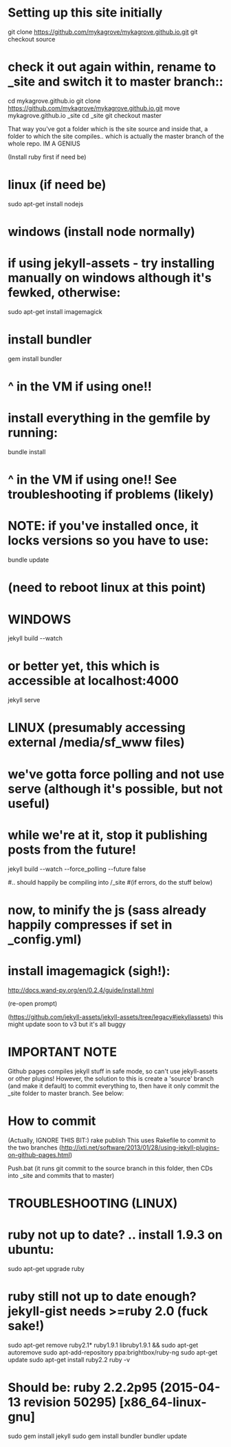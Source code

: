 
# Setting up this site initially
git clone https://github.com/mykagrove/mykagrove.github.io.git
git checkout source
# check it out again within, rename to _site and switch it to master branch::
cd mykagrove.github.io
git clone https://github.com/mykagrove/mykagrove.github.io.git
move mykagrove.github.io _site
cd _site
git checkout master

That way you've got a folder which is the site source and inside that, a folder to which the site compiles.. which is actually the master branch of the whole repo. IM A GENIUS

(Install ruby first if need be)

# linux (if need be)
sudo apt-get install nodejs
# windows (install node normally)

# if using jekyll-assets - try installing manually on windows although it's fewked, otherwise:
sudo apt-get install imagemagick

# install bundler
gem install bundler
# ^ in the VM if using one!!

# install everything in the gemfile by running:
bundle install
# ^ in the VM if using one!! See troubleshooting if problems (likely)
# NOTE: if you've installed once, it locks versions so you have to use:
bundle update

# (need to reboot linux at this point)

# WINDOWS
jekyll build --watch
# or better yet, this which is accessible at localhost:4000
jekyll serve

# LINUX (presumably accessing external /media/sf_www files)
# we've gotta force polling and not use serve (although it's possible, but not useful)
# while we're at it, stop it publishing posts from the future!
jekyll build --watch --force_polling --future false


#.. should happily be compiling into /_site
#(if errors, do the stuff below)

# now, to minify the js (sass already happily compresses if set in _config.yml)
# install imagemagick (sigh!):
http://docs.wand-py.org/en/0.2.4/guide/install.html

(re-open prompt)

(https://github.com/jekyll-assets/jekyll-assets/tree/legacy#jekyllassets)
this might update soon to v3 but it's all buggy


# IMPORTANT NOTE
Github pages compiles jekyll stuff in safe mode, so can't use jekyll-assets or other plugins!
However, the solution to this is create a 'source' branch (and make it default) to commit everything to, then have it only commit the _site folder to master branch. See below:

# How to commit

(Actually, IGNORE THIS BIT:)
rake publish
This uses Rakefile to commit to the two branches
(http://ixti.net/software/2013/01/28/using-jekyll-plugins-on-github-pages.html)

Push.bat
(it runs git commit to the source branch in this folder, then CDs into _site and commits that to master)


# TROUBLESHOOTING (LINUX)
# ruby not up to date? .. install 1.9.3 on ubuntu:
sudo apt-get upgrade ruby
# ruby still not up to date enough? jekyll-gist needs >=ruby 2.0 (fuck sake!)
sudo apt-get remove ruby2.1* ruby1.9.1 libruby1.9.1 && sudo apt-get autoremove
sudo apt-add-repository ppa:brightbox/ruby-ng
sudo apt-get update
sudo apt-get install ruby2.2
ruby -v
# Should be: ruby 2.2.2p95 (2015-04-13 revision 50295) [x86_64-linux-gnu]
sudo gem install jekyll
sudo gem install bundler
bundler update
